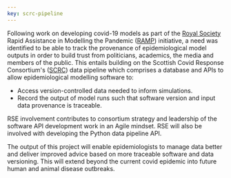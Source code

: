 ```yaml
---
key: scrc-pipeline
---
```


Following work on developing covid-19 models as part of the [Royal Society](https://royalsociety.org/) Rapid Assistance in Modelling the Pandemic ([RAMP](https://royalsociety.org/topics-policy/Health%20and%20wellbeing/ramp/)) initiative, a need was identified to be able to track the provenance of epidemiological model outputs in order to build trust from politicians, academics, the media and members of the public. This entails building on the Scottish Covid Response Consortium's ([SCRC](https://scottishcovidresponse.github.io/)) data pipeline which comprises a database and APIs to allow epidemiological modelling software to:

- Access version-controlled data needed to inform simulations.
- Record the output of model runs such that software version and input data provenance is traceable.

RSE involvement contributes to consortium strategy and leadership of the software API development work in an Agile mindset. RSE will also be involved with developing the Python data pipeline API.

The output of this project will enable epidemiologists to manage data better and deliver improved advice based on more traceable software and data versioning. This will extend beyond the current covid epidemic into future human and animal disease outbreaks.